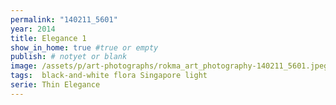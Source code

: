```yaml
---
permalink: "140211_5601"
year: 2014
title: Elegance 1
show_in_home: true #true or empty
publish: # notyet or blank
image: /assets/p/art-photographs/rokma_art_photography-140211_5601.jpeg
tags:  black-and-white flora Singapore light
serie: Thin Elegance
---
```

